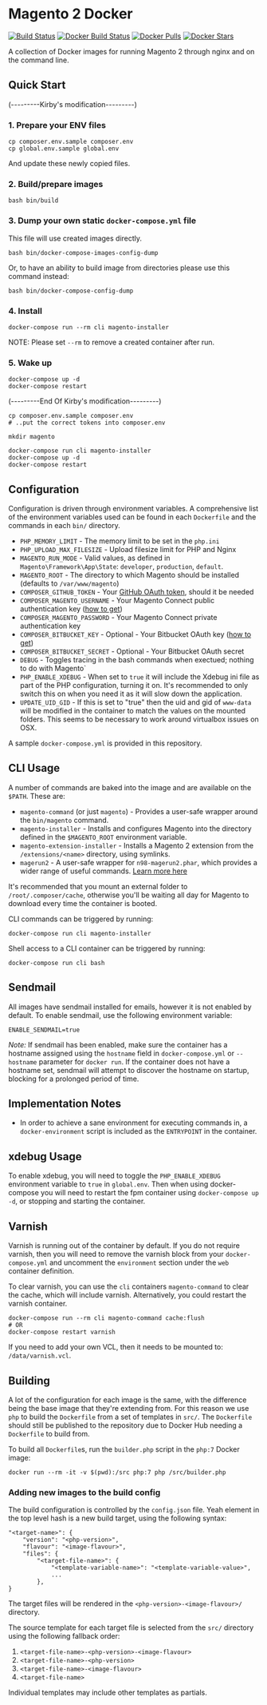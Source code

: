# Magento 2 Docker

[![Build Status][ico-travis]][link-travis]
[![Docker Build Status][ico-dockerbuild]][link-dockerhub]
[![Docker Pulls][ico-downloads]][link-dockerhub]
[![Docker Stars][ico-dockerstars]][link-dockerhub]

A collection of Docker images for running Magento 2 through nginx and on the command line.

## Quick Start

(---------Kirby's modification---------)

### 1. Prepare your ENV files

```shell
cp composer.env.sample composer.env
cp global.env.sample global.env
```
And update these newly copied files.

### 2. Build/prepare images

```shell
bash bin/build
```

### 3. Dump your own static `docker-compose.yml` file

This file will use created images directly.
```shell
bash bin/docker-compose-images-config-dump
```
Or, to have an ability to build image from directories please use this command instead:
```shell
bash bin/docker-compose-config-dump
```

### 4. Install

```shell
docker-compose run --rm cli magento-installer
```
NOTE: Please set `--rm` to remove a created container after run. 

### 5. Wake up

```shell
docker-compose up -d
docker-compose restart
```

(---------End Of Kirby's modification---------)


    cp composer.env.sample composer.env
    # ..put the correct tokens into composer.env

    mkdir magento

    docker-compose run cli magento-installer
    docker-compose up -d
    docker-compose restart

## Configuration

Configuration is driven through environment variables.  A comprehensive list of the environment variables used can be found in each `Dockerfile` and the commands in each `bin/` directory.

* `PHP_MEMORY_LIMIT` - The memory limit to be set in the `php.ini`
* `PHP_UPLOAD_MAX_FILESIZE` - Upload filesize limit for PHP and Nginx
* `MAGENTO_RUN_MODE` - Valid values, as defined in `Magento\Framework\App\State`: `developer`, `production`, `default`.
* `MAGENTO_ROOT` - The directory to which Magento should be installed (defaults to `/var/www/magento`)
* `COMPOSER_GITHUB_TOKEN` - Your [GitHub OAuth token](https://getcomposer.org/doc/articles/troubleshooting.md#api-rate-limit-and-oauth-tokens), should it be needed
* `COMPOSER_MAGENTO_USERNAME` - Your Magento Connect public authentication key ([how to get](http://devdocs.magento.com/guides/v2.0/install-gde/prereq/connect-auth.html))
* `COMPOSER_MAGENTO_PASSWORD` - Your Magento Connect private authentication key
* `COMPOSER_BITBUCKET_KEY` - Optional - Your Bitbucket OAuth key ([how to get](https://confluence.atlassian.com/bitbucket/oauth-on-bitbucket-cloud-238027431.html))
* `COMPOSER_BITBUCKET_SECRET` - Optional - Your Bitbucket OAuth secret
* `DEBUG` - Toggles tracing in the bash commands when exectued; nothing to do with Magento`
* `PHP_ENABLE_XDEBUG` - When set to `true` it will include the Xdebug ini file as part of the PHP configuration, turning it on. It's recommended to only switch this on when you need it as it will slow down the application.
* `UPDATE_UID_GID` - If this is set to "true" then the uid and gid of `www-data` will be modified in the container to match the values on the mounted folders.  This seems to be necessary to work around virtualbox issues on OSX.

A sample `docker-compose.yml` is provided in this repository.

## CLI Usage

A number of commands are baked into the image and are available on the `$PATH`. These are:

* `magento-command` (or just `magento`) - Provides a user-safe wrapper around the `bin/magento` command.
* `magento-installer` - Installs and configures Magento into the directory defined in the `$MAGENTO_ROOT` environment variable.
* `magento-extension-installer` - Installs a Magento 2 extension from the `/extensions/<name>` directory, using symlinks.
* `magerun2` - A user-safe wrapper for `n98-magerun2.phar`, which provides a wider range of useful commands. [Learn more here](https://github.com/netz98/n98-magerun2)

It's recommended that you mount an external folder to `/root/.composer/cache`, otherwise you'll be waiting all day for Magento to download every time the container is booted.

CLI commands can be triggered by running:

    docker-compose run cli magento-installer

Shell access to a CLI container can be triggered by running:

    docker-compose run cli bash

## Sendmail

All images have sendmail installed for emails, however it is not enabled by default. To enable sendmail, use the following environment variable:

    ENABLE_SENDMAIL=true

*Note:* If sendmail has been enabled, make sure the container has a hostname assigned using the `hostname` field in `docker-compose.yml` or `--hostname` parameter for `docker run`. If the container does not have a hostname set, sendmail will attempt to discover the hostname on startup, blocking for a prolonged period of time.

## Implementation Notes

* In order to achieve a sane environment for executing commands in, a `docker-environment` script is included as the `ENTRYPOINT` in the container.

## xdebug Usage

To enable xdebug, you will need to toggle the `PHP_ENABLE_XDEBUG` environment variable to `true` in `global.env`. Then when using docker-compose you will need to restart the fpm container using `docker-compose up -d`, or stopping and starting the container.

## Varnish

Varnish is running out of the container by default. If you do not require varnish, then you will need to remove the varnish block from your `docker-compose.yml` and uncomment the `environment` section under the `web` container definition.

To clear varnish, you can use the `cli` containers `magento-command` to clear the cache, which will include varnish. Alternatively, you could restart the varnish container.

    docker-compose run --rm cli magento-command cache:flush
    # OR
    docker-compose restart varnish

If you need to add your own VCL, then it needs to be mounted to: `/data/varnish.vcl`.

## Building

A lot of the configuration for each image is the same, with the difference being the base image that they're extending from.  For this reason we use `php` to build the `Dockerfile` from a set of templates in `src/`.  The `Dockerfile` should still be published to the repository due to Docker Hub needing a `Dockerfile` to build from.

To build all `Dockerfile`s, run the `builder.php` script in the `php:7` Docker image:<!-- Yo dawg, I heard you like Docker images... -->

    docker run --rm -it -v $(pwd):/src php:7 php /src/builder.php

### Adding new images to the build config

The build configuration is controlled by the `config.json` file. Yeah element in the top level hash is a new build target, using the following syntax:

    "<target-name>": {
        "version": "<php-version>",
        "flavour": "<image-flavour>",
        "files": {
            "<target-file-name>": {
                "<template-variable-name>": "<template-variable-value>",
                ...
            },
    }

The target files will be rendered in the `<php-version>-<image-flavour>/` directory.

The source template for each target file is selected from the `src/` directory using the following fallback order:

1. `<target-file-name>-<php-version>-<image-flavour>`
2. `<target-file-name>-<php-version>`
3. `<target-file-name>-<image-flavour>`
4. `<target-file-name>`

Individual templates may include other templates as partials.

[ico-travis]: https://img.shields.io/travis/meanbee/docker-magento2.svg?style=flat-square
[ico-dockerbuild]: https://img.shields.io/docker/build/meanbee/magento2-php.svg?style=flat-square
[ico-downloads]: https://img.shields.io/docker/pulls/meanbee/magento2-php.svg?style=flat-square
[ico-dockerstars]: https://img.shields.io/docker/stars/meanbee/magento2-php.svg?style=flat-square

[link-travis]: https://travis-ci.org/meanbee/docker-magento2
[link-dockerhub]: https://hub.docker.com/r/meanbee/magento2-php
